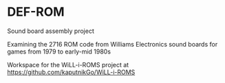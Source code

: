 # DEF-ROM
Sound board assembly project

Examining the 2716 ROM code from Williams Electronics sound boards for games from 1979 to early-mid 1980s

Workspace for the WiLL-i-ROMS project at https://github.com/kaputnikGo/WiLL-i-ROMS

